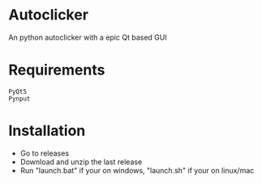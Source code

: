 # Autoclicker
An python autoclicker with a epic Qt based GUI

# Requirements
```
PyQt5
Pynput
```

# Installation
- Go to releases
- Download and unzip the last release
- Run "launch.bat" if your on windows,
"launch.sh" if your on linux/mac